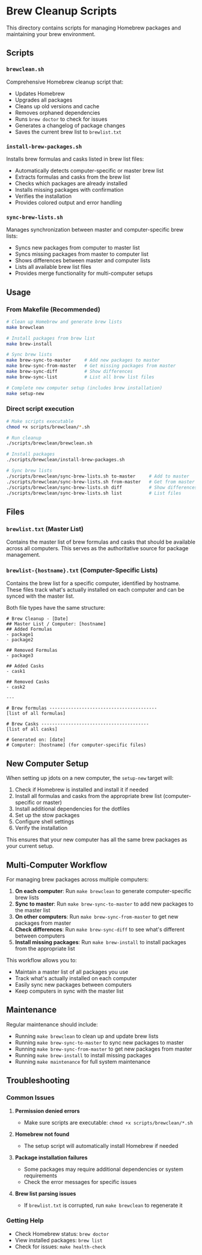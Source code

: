 # Brew Cleanup Scripts

This directory contains scripts for managing Homebrew packages and maintaining your brew environment.

## Scripts

### `brewclean.sh`
Comprehensive Homebrew cleanup script that:
- Updates Homebrew
- Upgrades all packages
- Cleans up old versions and cache
- Removes orphaned dependencies
- Runs `brew doctor` to check for issues
- Generates a changelog of package changes
- Saves the current brew list to `brewlist.txt`

### `install-brew-packages.sh`
Installs brew formulas and casks listed in brew list files:
- Automatically detects computer-specific or master brew list
- Extracts formulas and casks from the brew list
- Checks which packages are already installed
- Installs missing packages with confirmation
- Verifies the installation
- Provides colored output and error handling

### `sync-brew-lists.sh`
Manages synchronization between master and computer-specific brew lists:
- Syncs new packages from computer to master list
- Syncs missing packages from master to computer list
- Shows differences between master and computer lists
- Lists all available brew list files
- Provides merge functionality for multi-computer setups

## Usage

### From Makefile (Recommended)
```bash
# Clean up Homebrew and generate brew lists
make brewclean

# Install packages from brew list
make brew-install

# Sync brew lists
make brew-sync-to-master     # Add new packages to master
make brew-sync-from-master   # Get missing packages from master
make brew-sync-diff          # Show differences
make brew-sync-list          # List all brew list files

# Complete new computer setup (includes brew installation)
make setup-new
```

### Direct script execution
```bash
# Make scripts executable
chmod +x scripts/brewclean/*.sh

# Run cleanup
./scripts/brewclean/brewclean.sh

# Install packages
./scripts/brewclean/install-brew-packages.sh

# Sync brew lists
./scripts/brewclean/sync-brew-lists.sh to-master     # Add to master
./scripts/brewclean/sync-brew-lists.sh from-master   # Get from master
./scripts/brewclean/sync-brew-lists.sh diff          # Show differences
./scripts/brewclean/sync-brew-lists.sh list          # List files
```

## Files

### `brewlist.txt` (Master List)
Contains the master list of brew formulas and casks that should be available across all computers. This serves as the authoritative source for package management.

### `brewlist-{hostname}.txt` (Computer-Specific Lists)
Contains the brew list for a specific computer, identified by hostname. These files track what's actually installed on each computer and can be synced with the master list.

Both file types have the same structure:
```
# Brew Cleanup - [Date]
## Master List / Computer: [hostname]
## Added Formulas
- package1
- package2

## Removed Formulas
- package3

## Added Casks
- cask1

## Removed Casks
- cask2

---

# Brew formulas ----------------------------------------
[list of all formulas]

# Brew Casks ----------------------------------------
[list of all casks]

# Generated on: [date]
# Computer: [hostname] (for computer-specific files)
```

## New Computer Setup

When setting up jdots on a new computer, the `setup-new` target will:

1. Check if Homebrew is installed and install it if needed
2. Install all formulas and casks from the appropriate brew list (computer-specific or master)
3. Install additional dependencies for the dotfiles
4. Set up the stow packages
5. Configure shell settings
6. Verify the installation

This ensures that your new computer has all the same brew packages as your current setup.

## Multi-Computer Workflow

For managing brew packages across multiple computers:

1. **On each computer**: Run `make brewclean` to generate computer-specific brew lists
2. **Sync to master**: Run `make brew-sync-to-master` to add new packages to the master list
3. **On other computers**: Run `make brew-sync-from-master` to get new packages from master
4. **Check differences**: Run `make brew-sync-diff` to see what's different between computers
5. **Install missing packages**: Run `make brew-install` to install packages from the appropriate list

This workflow allows you to:
- Maintain a master list of all packages you use
- Track what's actually installed on each computer
- Easily sync new packages between computers
- Keep computers in sync with the master list

## Maintenance

Regular maintenance should include:
- Running `make brewclean` to clean up and update brew lists
- Running `make brew-sync-to-master` to sync new packages to master
- Running `make brew-sync-from-master` to get new packages from master
- Running `make brew-install` to install missing packages
- Running `make maintenance` for full system maintenance

## Troubleshooting

### Common Issues

1. **Permission denied errors**
   - Make sure scripts are executable: `chmod +x scripts/brewclean/*.sh`

2. **Homebrew not found**
   - The setup script will automatically install Homebrew if needed

3. **Package installation failures**
   - Some packages may require additional dependencies or system requirements
   - Check the error messages for specific issues

4. **Brew list parsing issues**
   - If `brewlist.txt` is corrupted, run `make brewclean` to regenerate it

### Getting Help

- Check Homebrew status: `brew doctor`
- View installed packages: `brew list`
- Check for issues: `make health-check` 